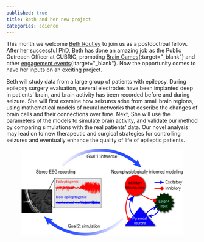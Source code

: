 ```yaml
---
published: true
title: Beth and her new project
categories: science
---
```


This month we welcome [Beth Routley](/people/bethany_routley/index.html) to join us as a postdoctroal fellow. After her successful PhD, Beth has done an amazing job as the Public Outreach Officer at CUBRIC, promoting [Brain Games](https://sites.cardiff.ac.uk/cubric/public-outreach/brain-games){:target="_blank"} and other [engagement events](https://www.youtube.com/watch?v=ZRlEaqaMIpM){:target="_blank"}. Now the opportunity comes to have her inputs on an exciting project.

Beth will study data from a large group of patients with epilepsy. During epilepsy surgery evaluation, several electrodes have been implanted deep in patients’ brain, and brain activity has been recorded before and during seizure. She will first examine how seizures arise from small brain regions, using mathematical models of neural networks that describe the changes of brain cells and their connections over time. Next, She will use the parameters of the models to simulate brain activity, and validate our method by comparing simulations with the real patients’ data. Our novel analysis may lead on to new therapeutic and surgical strategies for controlling seizures and eventually enhance the quality of life of epileptic patients.

<figure>
	<a href="/images/sEEG.png"><img src="/images/sEEG.png" alt=""></a>
</figure>